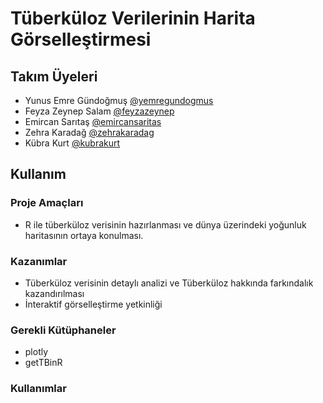 # Tüberküloz Verilerinin Harita Görselleştirmesi

## Takım Üyeleri

- Yunus Emre Gündoğmuş [@yemregundogmus](https://github.com/yemregundogmus)
- Feyza Zeynep Salam [@feyzazeynep](https://github.com/feyzazeynep)
- Emircan Sarıtaş [@emircansaritas](https://github.com/emircansaritas)
- Zehra Karadağ [@zehrakaradag](https://github.com/zehrakaradag)
- Kübra Kurt [@kubrakurt](https://github.com/kubrakurt)

## Kullanım

### Proje Amaçları
- R ile tüberküloz verisinin hazırlanması ve dünya üzerindeki yoğunluk haritasının ortaya konulması.

### Kazanımlar
- Tüberküloz verisinin detaylı analizi ve Tüberküloz hakkında farkındalık kazandırılması
- İnteraktif görselleştirme yetkinliği

### Gerekli Kütüphaneler
 
- plotly
- getTBinR

### Kullanımlar
